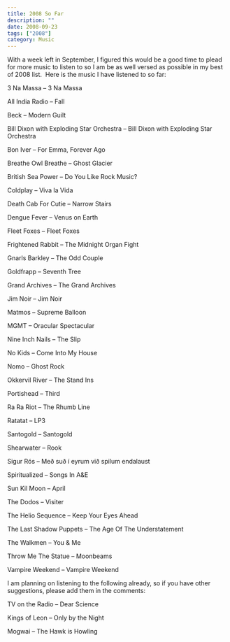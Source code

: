 ```yaml
---
title: 2008 So Far
description: ""
date: 2008-09-23
tags: ["2008"]
category: Music
---
```



With a week left in September, I figured this would be a good time to plead for more music to listen to so I am be as well versed as possible in my best of 2008 list.&nbsp; Here is the music I have listened to so far:

3 Na Massa – 3 Na Massa<br>

All India Radio – Fall<br>

Beck – Modern Guilt<br>

Bill Dixon with Exploding Star Orchestra – Bill Dixon with Exploding Star Orchestra<br>

Bon Iver – For Emma, Forever Ago<br>

Breathe Owl Breathe – Ghost Glacier<br>

British Sea Power – Do You Like Rock Music?<br>

Coldplay – Viva la Vida<br>

Death Cab For Cutie – Narrow Stairs<br>

Dengue Fever – Venus on Earth<br>

Fleet Foxes – Fleet Foxes<br>

Frightened Rabbit – The Midnight Organ Fight<br>

Gnarls Barkley – The Odd Couple<br>

Goldfrapp – Seventh Tree<br>

Grand Archives – The Grand Archives<br>

Jim Noir – Jim Noir<br>

Matmos – Supreme Balloon<br>

MGMT – Oracular Spectacular<br>

Nine Inch Nails – The Slip<br>

No Kids – Come Into My House<br>

Nomo – Ghost Rock<br>

Okkervil River – The Stand Ins<br>

Portishead – Third<br>

Ra Ra Riot – The Rhumb Line<br>

Ratatat – LP3<br>

Santogold – Santogold<br>

Shearwater – Rook<br>

Sigur Rós – Með suð í eyrum við spilum endalaust<br>

Spiritualized – Songs In A&amp;E<br>

Sun Kil Moon – April<br>

The Dodos – Visiter<br>

The Helio Sequence – Keep Your Eyes Ahead<br>

The Last Shadow Puppets – The Age Of The Understatement<br>

The Walkmen – You &amp; Me<br>

Throw Me The Statue – Moonbeams<br>

Vampire Weekend – Vampire Weekend

I am planning on listening to the following already, so if you have other suggestions, please add them in the comments:

TV on the Radio – Dear Science<br>

Kings of Leon – Only by the Night<br>

Mogwai – The Hawk is Howling
